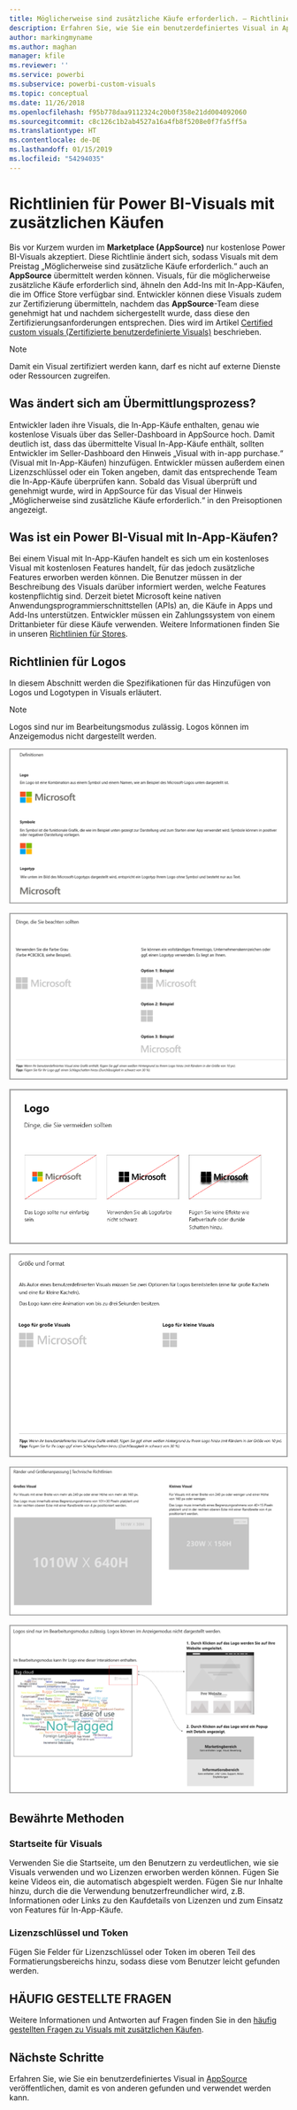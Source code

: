 ```yaml
---
title: Möglicherweise sind zusätzliche Käufe erforderlich. – Richtlinien für Power BI-Visuals
description: Erfahren Sie, wie Sie ein benutzerdefiniertes Visual in AppSource veröffentlichen, damit es von anderen gefunden und erworben werden kann.
author: markingmyname
ms.author: maghan
manager: kfile
ms.reviewer: ''
ms.service: powerbi
ms.subservice: powerbi-custom-visuals
ms.topic: conceptual
ms.date: 11/26/2018
ms.openlocfilehash: f95b778daa9112324c20b0f358e21dd004092060
ms.sourcegitcommit: c8c126c1b2ab4527a16a4fb8f5208e0f7fa5ff5a
ms.translationtype: HT
ms.contentlocale: de-DE
ms.lasthandoff: 01/15/2019
ms.locfileid: "54294035"
---
```

# <a name="guidelines-for-power-bi-visuals-with-additional-purchases"></a>Richtlinien für Power BI-Visuals mit zusätzlichen Käufen

Bis vor Kurzem wurden im **Marketplace (AppSource)** nur kostenlose Power BI-Visuals akzeptiert. Diese Richtlinie ändert sich, sodass Visuals mit dem Preistag „Möglicherweise sind zusätzliche Käufe erforderlich.“ auch an **AppSource** übermittelt werden können. Visuals, für die möglicherweise zusätzliche Käufe erforderlich sind, ähneln den Add-Ins mit In-App-Käufen, die im Office Store verfügbar sind. Entwickler können diese Visuals zudem zur Zertifizierung übermitteln, nachdem das **AppSource**-Team diese genehmigt hat und nachdem sichergestellt wurde, dass diese den Zertifizierungsanforderungen entsprechen. Dies wird im Artikel [Certified custom visuals (Zertifizierte benutzerdefinierte Visuals)](../power-bi-custom-visuals-certified.md) beschrieben.

> [!Note]
> Damit ein Visual zertifiziert werden kann, darf es nicht auf externe Dienste oder Ressourcen zugreifen.

## <a name="whats-changing-in-the-submission-process"></a>Was ändert sich am Übermittlungsprozess?

Entwickler laden ihre Visuals, die In-App-Käufe enthalten, genau wie kostenlose Visuals über das Seller-Dashboard in AppSource hoch. Damit deutlich ist, dass das übermittelte Visual In-App-Käufe enthält, sollten Entwickler im Seller-Dashboard den Hinweis „Visual with in-app purchase.“ (Visual mit In-App-Käufen) hinzufügen. Entwickler müssen außerdem einen Lizenzschlüssel oder ein Token angeben, damit das entsprechende Team die In-App-Käufe überprüfen kann. Sobald das Visual überprüft und genehmigt wurde, wird in AppSource für das Visual der Hinweis „Möglicherweise sind zusätzliche Käufe erforderlich.“ in den Preisoptionen angezeigt.

## <a name="what-is-a-power-bi-visual-with-iap-features"></a>Was ist ein Power BI-Visual mit In-App-Käufen?

Bei einem Visual mit In-App-Käufen handelt es sich um ein kostenloses Visual mit kostenlosen Features handelt, für das jedoch zusätzliche Features erworben werden können. Die Benutzer müssen in der Beschreibung des Visuals darüber informiert werden, welche Features kostenpflichtig sind. Derzeit bietet Microsoft keine nativen Anwendungsprogrammierschnittstellen (APIs) an, die Käufe in Apps und Add-Ins unterstützen. Entwickler müssen ein Zahlungssystem von einem Drittanbieter für diese Käufe verwenden. Weitere Informationen finden Sie in unseren [Richtlinien für Stores](https://docs.microsoft.com/office/dev/store/validation-policies#2-apps-or-add-ins-can-display-certain-ads).

## <a name="logo-guidelines"></a>Richtlinien für Logos

In diesem Abschnitt werden die Spezifikationen für das Hinzufügen von Logos und Logotypen in Visuals erläutert.

> [!NOTE]
> Logos sind nur im Bearbeitungsmodus zulässig. Logos können im Anzeigemodus nicht dargestellt werden.

![Definitionen](media/office-store-in-app-purchase-visual-guidelines/definitions.png)

![Zu beachten](media/office-store-in-app-purchase-visual-guidelines/things-to-keep-in-mind.png)

![Zu vermeiden](media/office-store-in-app-purchase-visual-guidelines/things-to-avoid.png)

![Größe und Format ](media/office-store-in-app-purchase-visual-guidelines/size-and-format.png)

![Ränder und Größe](media/office-store-in-app-purchase-visual-guidelines/margins-and-sizes.png)

![Bearbeitungsmodus](media/office-store-in-app-purchase-visual-guidelines/logos-in-edit-mode.png)

## <a name="best-practices"></a>Bewährte Methoden

### <a name="visual-landing-page"></a>Startseite für Visuals

Verwenden Sie die Startseite, um den Benutzern zu verdeutlichen, wie sie Visuals verwenden und wo Lizenzen erworben werden können. Fügen Sie keine Videos ein, die automatisch abgespielt werden. Fügen Sie nur Inhalte hinzu, durch die die Verwendung benutzerfreundlicher wird, z.B. Informationen oder Links zu den Kaufdetails von Lizenzen und zum Einsatz von Features für In-App-Käufe.

### <a name="license-key-and-token"></a>Lizenzschlüssel und Token

Fügen Sie Felder für Lizenzschlüssel oder Token im oberen Teil des Formatierungsbereichs hinzu, sodass diese vom Benutzer leicht gefunden werden.

## <a name="faq"></a>HÄUFIG GESTELLTE FRAGEN

Weitere Informationen und Antworten auf Fragen finden Sie in den [häufig gestellten Fragen zu Visuals mit zusätzlichen Käufen](https://docs.microsoft.com/en-us/power-bi/power-bi-custom-visuals-faq#visuals-with-additional-purchases).

## <a name="next-steps"></a>Nächste Schritte

Erfahren Sie, wie Sie ein benutzerdefiniertes Visual in [AppSource](office-store.md) veröffentlichen, damit es von anderen gefunden und verwendet werden kann.
